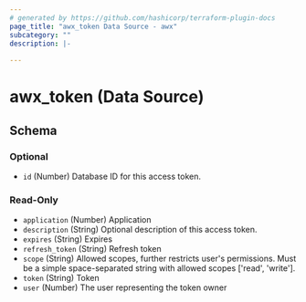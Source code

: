 ```yaml
---
# generated by https://github.com/hashicorp/terraform-plugin-docs
page_title: "awx_token Data Source - awx"
subcategory: ""
description: |-
  
---
```


# awx_token (Data Source)





<!-- schema generated by tfplugindocs -->
## Schema

### Optional

- `id` (Number) Database ID for this access token.

### Read-Only

- `application` (Number) Application
- `description` (String) Optional description of this access token.
- `expires` (String) Expires
- `refresh_token` (String) Refresh token
- `scope` (String) Allowed scopes, further restricts user's permissions. Must be a simple space-separated string with allowed scopes ['read', 'write'].
- `token` (String) Token
- `user` (Number) The user representing the token owner
